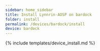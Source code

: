 ```yaml
---
sidebar: home_sidebar
title: Install Lynnrin-AOSP on bardock
folder: install
permalink: /devices/bardock/install
device: bardock
---
```

{% include templates/device_install.md %}
